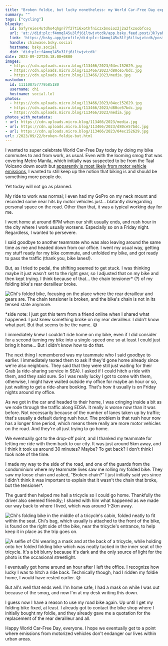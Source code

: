 ```yaml
---
title: "Broken foldie, but lucky nonetheless: my World Car-Free Day experience"
summary: ""
tags: ["cycling"]
bluesky:
  id: bafyreies4utdho4qhgn77f27ti6xothfniczxbnoioz2j2a2fxzoobfcsq
  url: 'at://did:plc:f4mmql45u3lfj6iltwjvtcdk/app.bsky.feed.post/3k7yahgbiaa2u'
  link: 'https://bsky.app/profile/did:plc:f4mmql45u3lfj6iltwjvtcdk/post/3k7yahgbiaa2u'
  handle: chiawase.bsky.social
  hostname: bsky.social
  did: 'did:plc:f4mmql45u3lfj6iltwjvtcdk'
date: 2023-09-22T20:18:08+0800
images:
  - https://cdn.uploads.micro.blog/113466/2023/04ec152629.jpg
  - https://cdn.uploads.micro.blog/113466/2023/d80ce57bdc.jpg
  - https://cdn.uploads.micro.blog/113466/2023/media.jpg
mastodon:
  id: 111108757779585180
  username: chi
  hostname: social.lol
photos:
  - https://cdn.uploads.micro.blog/113466/2023/04ec152629.jpg
  - https://cdn.uploads.micro.blog/113466/2023/d80ce57bdc.jpg
  - https://cdn.uploads.micro.blog/113466/2023/media.jpg
photos_with_metadata:
- url: https://cdn.uploads.micro.blog/113466/2023/media.jpg
- url: https://cdn.uploads.micro.blog/113466/2023/d80ce57bdc.jpg
- url: https://cdn.uploads.micro.blog/113466/2023/04ec152629.jpg
url: /2023/09/22/broken-foldie-but.html
---
```


I wanted to super celebrate World Car-Free Day today by doing my bike commutes to and from work, as usual. Even with the looming smog that was covering Metro Manila, which initially was suspected to be from the Taal Volcano down south but [apparently is most likely from motor vehicle emissions](https://newsinfo.inquirer.net/1835387/smog-in-metro-manila-not-from-taal-phivolcs-denr), I wanted to still keep up the notion that biking is and should be something more people do.

Yet today will not go as planned.

<!--more-->

My ride to work was normal; I even had my GoPro on my neck mount and recorded some near hits by motor vehicles just... blatantly disregarding personal space on the road. Other than that, it was a typical working day for me.

I went home at around 6PM when our shift usually ends, and rush hour in the city where I work usually worsens. Especially so on a Friday night. Regardless, I wanted to persevere.

I said goodbye to another teammate who was also leaving around the same time as me and headed down from our office. I went my usual way, getting my stuff ready for my bike commute, and unfolded my bike, and got ready to pass the traffic (thank you, bike lanes!).

But, as I tried to pedal, the shifting seemed to get stuck. I was thinking maybe it just wasn't set to the right gear, so I adjusted that on my bike and then kept trying. I think because of that... the chain tensioner* (?) of my folding bike's rear derailleur broke.

![Chi's folded bike, focusing on the place where the rear derailleur and gears are. The chain tensioner is broken, and the bike's chain is not in its tensed state anymore.](https://chisenires.design/uploads/2023/media.jpg)

*side note: I just got this term from a friend online when I shared what happened. I just knew something broke on my rear derailleur. I didn't know what part. But that seems to be the name. 😅

I immediately knew I couldn't ride home on my bike, even if I did consider for a second turning my bike into a single-speed one so at least I could just bring it home... But I didn't know how to do that. 

The next thing I remembered was my teammate who I said goodbye to earlier. I immediately texted them to ask if they'd gone home already since we're also neighbors. They said that they were still just waiting for their Grab (a ride-sharing service in SEA). I asked if I could hitch a ride with them, and they said sure. So I was really lucky I got to come with them, otherwise, I might have waited outside my office for maybe an hour or so, just waiting to get a ride-share booking. That's how it usually is on Friday nights around my office.

As we got in the car and headed to their home, I was cringing inside a bit as we rode through the traffic along EDSA. It really is worse now than it was before. Not necessarily because of the number of lanes taken up by traffic; that's usually a default during rush hour. The problem is that rush hour now has a longer time period, which means there really are more motor vehicles on the road. And they're all just trying to go home.

We eventually got to the drop-off point, and I thanked my teammate for letting me ride with them back to our city. It was just around 5km away, and I think it took us around 30 minutes? Maybe? To get back? I don't think I took note of the time.

I made my way to the side of the road, and one of the guards from the condominium where my teammate lives saw me rolling my folded bike. They saw my loose chain and asked, "Broken chain?" I just initially said yes since I didn't think it was important to explain that it wasn't the chain that broke, but the tensioner*.

The guard then helped me hail a tricycle so I could go home. Thankfully the driver also seemed friendly;  I shared with him what happened as we made our way back to where I lived, which was around 1-2km away.

![Chi's folding bike in the middle of a tricycle's cabin, folded neatly to fit within the seat. Chi's bag, which usually is attached to the front of the bike, is found on the right side of the bike, near the tricycle's entrance, to help keep it in place as the trip goes on.](https://chisenires.design/uploads/2023/d80ce57bdc.jpg)

![A selfie of Chi wearing a mask and at the back of a tricycle, while holding onto her folded folding bike which was neatly tucked in the inner seat of the tricycle. It's a bit blurry because it's dark and the only source of light for the photo is the occasional streetlight.](https://chisenires.design/uploads/2023/04ec152629.jpg)

I eventually got home around an hour after I left the office. I recognize how lucky I was to hitch a ride back. Technically though, had I ridden my foldie home, I would have rested earlier. 😅

But all's well that ends well. I'm home safe, I had a mask on while I was out because of the smog, and now I'm at my desk writing this down.

I guess now I have a reason to use my road bike again. Up until I get my folding bike fixed, at least. I already got to contact the bike shop where I initially bought my foldie, and they already gave me a quotation for the replacement of the rear derailleur and all.

Happy World Car-Free Day, everyone. I hope we eventually get to a point where emissions from motorized vehicles don't endanger our lives within urban areas.
